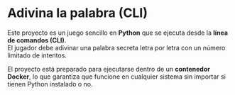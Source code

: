 # Adivina la palabra (CLI)
Este proyecto es un juego sencillo en **Python** que se ejecuta desde la **línea de comandos (CLI)**.  
El jugador debe adivinar una palabra secreta letra por letra con un número limitado de intentos.  

El proyecto está preparado para ejecutarse dentro de un **contenedor Docker**, lo que garantiza que funcione en cualquier sistema sin importar si tienen Python instalado o no.
